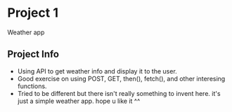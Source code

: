 # Project 1

Weather app

## Project Info

* Using API to get weather info and display it to the user.
* Good exercise on using POST, GET, then(), fetch(), and other interesing functions.
* Tried to be different but there isn't really something to invent here. it's just a simple weather app. hope u like it ^^